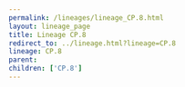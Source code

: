 ```yaml
---
permalink: /lineages/lineage_CP.8.html
layout: lineage_page
title: Lineage CP.8
redirect_to: ../lineage.html?lineage=CP.8
lineage: CP.8
parent: 
children: ['CP.8']
---
```

